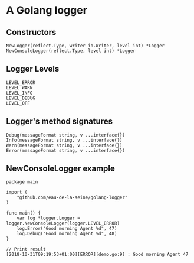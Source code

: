 # A Golang logger

## Constructors

    NewLogger(reflect.Type, writer io.Writer, level int) *Logger
    NewConsoleLogger(reflect.Type, level int) *Logger


## Logger Levels

	LEVEL_ERROR
	LEVEL_WARN
	LEVEL_INFO
	LEVEL_DEBUG
	LEVEL_OFF


## Logger's method signatures

    Debug(messageFormat string, v ...interface{})
    Info(messageFormat string, v ...interface{})
    Warn(messageFormat string, v ...interface{})
    Error(messageFormat string, v ...interface{})


## NewConsoleLogger example

    package main

    import (
        "github.com/eau-de-la-seine/golang-logger"
    )

    func main() {
        var log *logger.Logger = logger.NewConsoleLogger(logger.LEVEL_ERROR)
        log.Error("Good morning Agent %d", 47)
        log.Debug("Good morning Agent %d", 48)
    }

    // Print result
    [2018-10-31T09:19:53+01:00][ERROR][demo.go:9] : Good morning Agent 47
